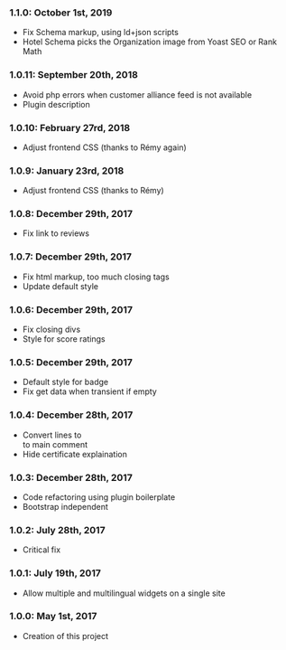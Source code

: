 ### 1.1.0: October 1st, 2019
* Fix Schema markup, using ld+json scripts
* Hotel Schema picks the Organization image from Yoast SEO or Rank Math

### 1.0.11: September 20th, 2018
* Avoid php errors when customer alliance feed is not available
* Plugin description

### 1.0.10: February 27rd, 2018
* Adjust frontend CSS (thanks to Rémy again)

### 1.0.9: January 23rd, 2018
* Adjust frontend CSS (thanks to Rémy)

### 1.0.8: December 29th, 2017
* Fix link to reviews

### 1.0.7: December 29th, 2017
* Fix html markup, too much closing tags
* Update default style

### 1.0.6: December 29th, 2017
* Fix closing divs 
* Style for score ratings 

### 1.0.5: December 29th, 2017
* Default style for badge
* Fix get data when transient if empty

### 1.0.4: December 28th, 2017
* Convert lines to <br> to main comment
* Hide certificate explaination

### 1.0.3: December 28th, 2017
* Code refactoring using plugin boilerplate
* Bootstrap independent

### 1.0.2: July 28th, 2017
* Critical fix

### 1.0.1: July 19th, 2017
* Allow multiple and multilingual widgets on a single site 

### 1.0.0: May 1st, 2017
* Creation of this project